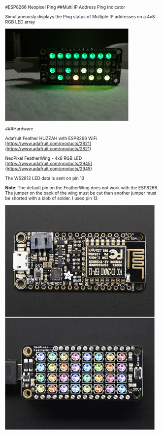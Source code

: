 #ESP8266 Neopixel Ping
##Multi IP Address Ping Indicator

Simultaneously displays the Ping status of Multiple IP addresses 
on a 4x8 RGB LED array

![GitHub Logo](/images/animation.gif)
	
###Hardware

Adafruit Feather HUZZAH with ESP8266 WiFi
[https://www.adafruit.com/products/2821]
(https://www.adafruit.com/products/2821)

NeoPixel FeatherWing - 4x8 RGB LED
[https://www.adafruit.com/products/2945]
(https://www.adafruit.com/products/2945)

The WS2812 LED data is sent on pin 13

**Note**: The default pin on the FeatherWing does not work with the ESP8266. 
The jumper on the back of the wing must be cut then another jumper 
must be shorted with a blob of solder. I used pin 13 

![GitHub Logo](/images/ESP8266_Feather_Huzzah.png)
![GitHub Logo](/images/NeoPixel_FeatherWing.png)
